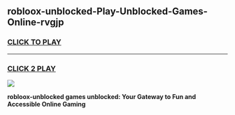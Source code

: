 
## robloox-unblocked-Play-Unblocked-Games-Online-rvgjp
<h3>
<a href="https://premium76.site?title=robloox-unblocked&ref=25A">CLICK TO PLAY</a></h3>
<hr>

<h3>
<a href="https://premium76.site?title=robloox-unblocked&ref=25A">CLICK 2 PLAY</a>
  
</h3>

<a href="https://premium76.site?title=robloox-unblocked&ref=25A"><img src="https://clearcache.store/games.png"></a>


**robloox-unblocked games unblocked: Your Gateway to Fun and Accessible Online Gaming**
